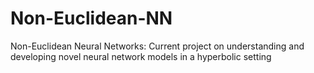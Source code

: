 # Non-Euclidean-NN
Non-Euclidean Neural Networks:
Current project on understanding and developing novel neural network models in a hyperbolic setting
